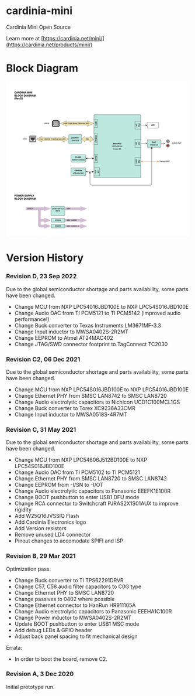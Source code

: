 # cardinia-mini

Cardinia Mini Open Source

Learn more at [https://cardinia.net/mini/](https://cardinia.net/products/mini/)

# Block Diagram

![Cardinia Mini Rev C - Block Diagram](https://raw.githubusercontent.com/nudge/cardinia/main/cardinia-mini/hardware/Cardinia%20Mini%20Rev.D%20-%20Block%20Diagram.png)


# Version History

### Revision D, 23 Sep 2022

Due to the global semiconductor shortage and parts availability, some parts have been changed.

- Change MCU from NXP LPC54016JBD100E to NXP LPC54S016JBD100E
- Change Audio DAC from TI PCM5121 to TI PCM5142 (improved audio performance!)
- Change Buck converter to Texas Instruments LM3671MF-3.3
- Change Input inductor to MWSA0402S-2R2MT
- Change EEPROM to Atmel AT24MAC402
- Change JTAG/SWD connector footprint to TagConnect TC2030


### Revision C2, 06 Dec 2021

Due to the global semiconductor shortage and parts availability, some parts have been changed.

- Change MCU from NXP LPC54S016JBD100E to NXP LPC54016JBD100E
- Change Ethernet PHY from SMSC LAN8742 to SMSC LAN8720
- Change Audio electrolytic capacitors to Nichicon UCD1C100MCL1GS
- Change Buck converter to Torex XC9236A33CMR
- Change Input inductor to MWSA0518S-4R7MT


### Revision C, 31 May 2021

Due to the global semiconductor shortage and parts availability, some parts have been changed.

- Change MCU from NXP LPC54606J512BD100E to NXP LPC54S016JBD100E
- Change Audio DAC from TI PCM5102 to TI PCM5121
- Change Ethernet PHY from SMSC LAN8720 to SMSC LAN8742
- Change EEPROM from -I/SN to -I/OT
- Change Audio electrolytic capacitors to Panasonic EEEFK1E100R
- Change BOOT pushbutton to enter USB1 DFU mode
- Change RCA connector to Switchcraft PJRAS2X1S01AUX to improve rigidity
- Add W25Q16JVSSIQ Flash
- Add Cardinia Electronics logo
- Add Version resistors
- Remove unused LD4 connector
- Pinout changes to accomodate SPIFI and ISP


### Revision B, 29 Mar 2021
Optimization pass.

- Change Buck converter to TI TPS62291DRVR
- Change C57, C58 audio filter capacitors to C0G type
- Change Ethernet PHY to SMSC LAN8720
- Change passives to 0402 where possible
- Change Ethernet connector to HanRun HR911105A
- Change Audio electrolytic capacitors to Panasonic EEEHA1C100R
- Change Power inductor to MWSA0402S-2R2MT
- Update BOOT pushbutton to enter USB1 MSC mode
- Add debug LEDs & GPIO header
- Adjust back panel spacing to fit mechanical design

Errata:
- In order to boot the board, remove C2.


### Revision A, 3 Dec 2020

Initial prototype run.


